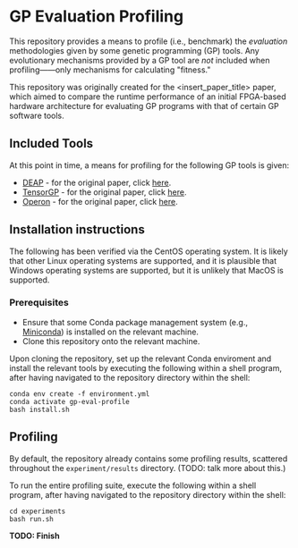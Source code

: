 # GP Evaluation Profiling
This repository provides a means to profile (i.e., benchmark) 
the *evaluation* methodologies given by some genetic programming 
(GP) tools. Any evolutionary mechanisms provided by a GP tool 
are *not* included when profiling——only mechanisms for calculating
"fitness."

This repository was originally created for the <insert_paper_title>
paper, which aimed to compare the runtime performance of an
initial FPGA-based hardware architecture for evaluating GP 
programs with that of certain GP software tools.

## Included Tools

At this point in time, a means for profiling for the following GP tools 
is given:

- [DEAP](https://github.com/DEAP/deap) - for the original paper, 
click [here](http://vision.gel.ulaval.ca/~cgagne/pubs/deap-gecco-2012.pdf).
- [TensorGP](https://github.com/AwardOfSky/TensorGP) - for the original paper,
click [here](https://cdv.dei.uc.pt/wp-content/uploads/2021/04/baeta2021tensorgp.pdf).
- [Operon](https://github.com/heal-research/operon) - for the original paper,
click [here](https://dl.acm.org/doi/pdf/10.1145/3377929.3398099).


## Installation instructions

The following has been verified via the CentOS operating system.
It is likely that other Linux operating systems are 
supported, and it is plausible that Windows operating systems
are supported, but it is unlikely that MacOS is supported.

### Prerequisites
- Ensure that some Conda package management system 
(e.g., [Miniconda](https://docs.conda.io/en/latest/miniconda.html)) is installed on the relevant machine.
- Clone this repository onto the relevant machine.

Upon cloning the repository, set up the relevant Conda enviroment
and install the relevant tools by executing the following within
a shell program, after having navigated to the repository directory
within the shell:

```
conda env create -f environment.yml
conda activate gp-eval-profile
bash install.sh
```

## Profiling
By default, the repository already contains some profiling results,
scattered throughout the `experiment/results` directory. (TODO: talk more about this.)

To run the entire profiling suite, execute the following within a shell program, after having navigated to the repository directory within the shell:

```
cd experiments
bash run.sh
```

**TODO: Finish**
